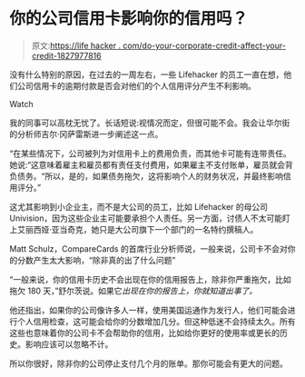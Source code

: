 # 你的公司信用卡影响你的信用吗？

> 原文:[https://life hacker . com/do-your-corporate-credit-affect-your-credit-1827977816](https://lifehacker.com/does-your-corporate-credit-card-affect-your-credit-1827977816)

没有什么特别的原因，在过去的一周左右，一些 Lifehacker 的员工一直在想，他们公司信用卡的逾期付款是否会对他们的个人信用评分产生不利影响。

Watch

我的同事可以高枕无忧了。长话短说:视情况而定，但很可能不会。我会让华尔街的分析师吉尔·冈萨雷斯进一步阐述这一点。

“在某些情况下，公司被列为对信用卡上的费用负责，而其他卡可能有连带责任。她说:“这意味着雇主和雇员都有责任支付费用，如果雇主不支付账单，雇员就会背负债务。“所以，是的，如果债务拖欠，这将影响个人的财务状况，并最终影响信用评分。”

这尤其影响到小企业主，而不是大公司的员工，比如 Lifehacker 的母公司 Univision，因为这些企业主可能要承担个人责任。另一方面，讨债人不太可能盯上艾丽西娅·亚当奇克，她只是大公司旗下一个部门的一名特约撰稿人。

Matt Schulz，CompareCards 的首席行业分析师说，一般来说，公司卡不会对你的分数产生太大影响，“除非真的出了什么问题”

“一般来说，你的信用卡历史不会出现在你的信用报告上，除非你严重拖欠，比如拖欠 180 天，”舒尔茨说。如果它*出现在你的报告上，你就知道出事了。*

他还指出，如果你的公司像许多人一样，使用美国运通作为发行人，他们可能会进行个人信用检查，这可能会给你的分数增加几分。但这种低迷不会持续太久。所有这些也意味着你的公司卡不会帮助你的信用，比如给你更好的使用率或更长的历史。影响应该可以忽略不计。

所以你很好，除非你的公司停止支付几个月的账单。那你可能会有更大的问题。